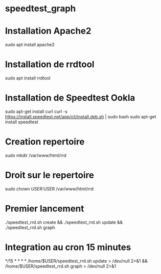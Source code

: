 # speedtest_graph

# Installation Apache2

sudo apt install apache2

# Installation de rrdtool

sudo apt install rrdtool

# Installation de Speedtest Ookla

sudo apt-get install curl
curl -s https://install.speedtest.net/app/cli/install.deb.sh | sudo bash
sudo apt-get install speedtest

# Creation repertoire

sudo mkdir /var/www/html/rrd

# Droit sur le repertoire

sudo chown $USER:$USER /var/www/html/rrd

# Premier lancement

./speedtest_rrd.sh create && ./speedtest_rrd.sh update && ./speedtest_rrd.sh graph

# Integration au cron 15 minutes

*/15 * * * *  /home/$USER/speedtest_rrd.sh update > /dev/null 2>&1 && /home/$USER/speedtest_rrd.sh graph > /dev/null 2>&1

